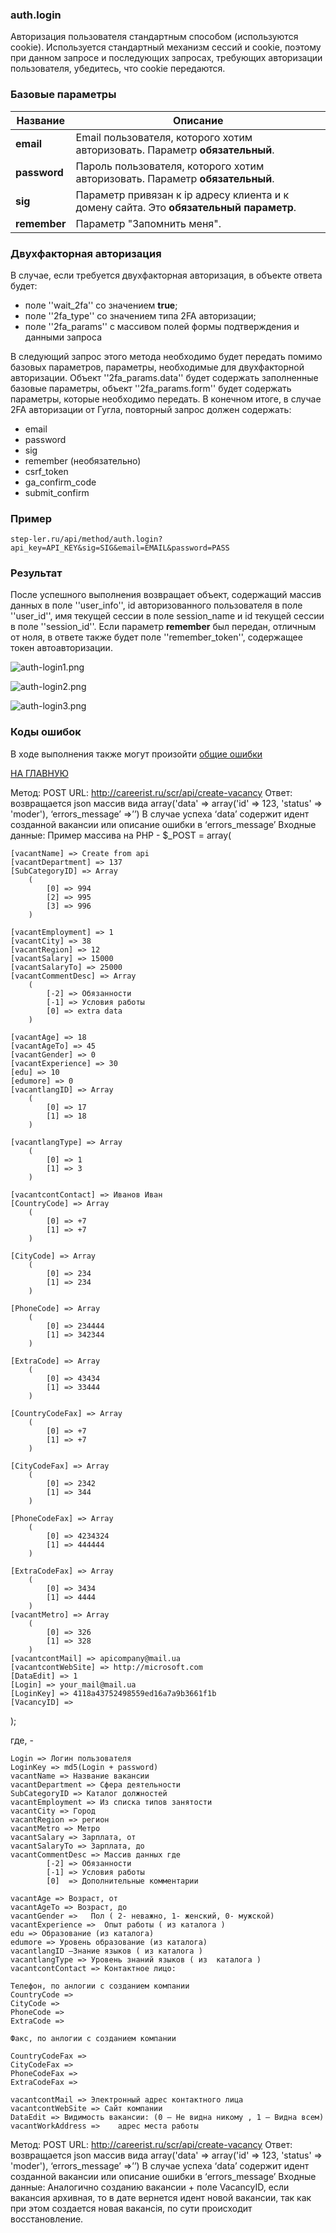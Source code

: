 ### auth.login

Авторизация пользователя стандартным способом (используются cookie). Используется стандартный механизм сессий и cookie, поэтому при данном запросе и последующих запросах, требующих авторизации пользователя, убедитесь, что cookie передаются.

### Базовые параметры

|Название| Описание |
|----|----|
| **email** | Email пользователя, которого хотим авторизовать. Параметр **обязательный**. |
| **password** | Пароль пользователя, которого хотим авторизовать. Параметр **обязательный**. |
| **sig** | Параметр привязан к ip адресу клиента и к домену сайта. Это **обязательный параметр**. |
| **remember** | Параметр "Запомнить меня". |

### Двухфакторная авторизация

В случае, если требуется двухфакторная авторизация, в объекте ответа будет:

  * поле ''wait_2fa'' со значением **true**;
  * поле ''2fa_type'' со значением типа 2FA авторизации;
  * поле ''2fa_params'' с массивом полей формы подтверждения и данными запроса

В следующий запрос этого метода необходимо будет передать помимо базовых параметров, параметры, необходимые для двухфакторной авторизации. Объект ''2fa_params.data'' будет содержать заполненные базовые параметры, объект ''2fa_params.form'' будет содержать параметры, которые необходимо передать.
В конечном итоге, в случае 2FA авторизации от Гугла, повторный запрос должен содержать:

  * email
  * password
  * sig
  * remember (необязательно)
  * csrf_token
  * ga_confirm_code
  * submit_confirm

### Пример

```
step-ler.ru/api/method/auth.login?api_key=API_KEY&sig=SIG&email=EMAIL&password=PASS
```

### Результат

После успешного выполнения возвращает объект, содержащий массив данных в поле ''user_info'', id авторизованного пользователя в поле ''user_id'', имя текущей сессии в поле session_name и id текущей сессии в поле ''session_id''. Если параметр **remember** был передан, отличным от ноля, в ответе также будет поле ''remember_token'', содержащее токен автоавторизации.

![](https://step-ler.ru/upload/api/auth-login1.png "auth-login1.png")

![](https://step-ler.ru/upload/api/auth-login2.png "auth-login2.png")

![](https://step-ler.ru/upload/api/auth-login3.png "auth-login3.png")

### Коды ошибок

В ходе выполнения также могут произойти [общие ошибки](/docs/errors.md)

[НА ГЛАВНУЮ](/README.md)

Метод: POST
URL:  http://careerist.ru/scr/api/create-vacancy
Ответ: возвращается json массив вида array('data' => array('id' => 123, 'status' => 'moder'), ‘errors_message’ =>’’)
В случае успеха ‘data’ содержит идент созданной вакансии или описание ошибки в ‘errors_message’
Входные данные:
Пример массива на PHP - 
$_POST = array( 
		
    [vacantName] => Create from api
    [vacantDepartment] => 137
    [SubCategoryID] => Array
        (
            [0] => 994
            [2] => 995
            [3] => 996
        )

    [vacantEmployment] => 1
    [vacantCity] => 38
    [vacantRegion] => 12
    [vacantSalary] => 15000
    [vacantSalaryTo] => 25000
    [vacantCommentDesc] => Array
        (
            [-2] => Обязанности 
            [-1] => Условия работы
            [0] => extra data
        )

    [vacantAge] => 18
    [vacantAgeTo] => 45
    [vacantGender] => 0
    [vacantExperience] => 30
    [edu] => 10
    [edumore] => 0
    [vacantlangID] => Array
        (
            [0] => 17
            [1] => 18
        )

    [vacantlangType] => Array
        (
            [0] => 1
            [1] => 3
        )

    [vacantcontContact] => Иванов Иван
    [CountryCode] => Array
        (
            [0] => +7
            [1] => +7
        )

    [CityCode] => Array
        (
            [0] => 234
            [1] => 234
        )

    [PhoneCode] => Array
        (
            [0] => 234444
            [1] => 342344
        )

    [ExtraCode] => Array
        (
            [0] => 43434
            [1] => 33444
        )

    [CountryCodeFax] => Array
        (
            [0] => +7
            [1] => +7
        )

    [CityCodeFax] => Array
        (
            [0] => 2342
            [1] => 344
        )

    [PhoneCodeFax] => Array
        (
            [0] => 4234324
            [1] => 444444
        )

    [ExtraCodeFax] => Array
        (
            [0] => 3434
            [1] => 4444
        )
    [vacantMetro] => Array
        (
            [0] => 326
            [1] => 328
        )
    [vacantcontMail] => apicompany@mail.ua
    [vacantcontWebSite] => http://microsoft.com
    [DataEdit] => 1
    [Login] => your_mail@mail.ua
    [LoginKey] => 4118a43752498559ed16a7a9b3661f1b
    [VacancyID] =>
); 

где, -

    Login => Логин пользователя
    LoginKey => md5(Login + password)
    vacantName => Название вакансии
    vacantDepartment => Сфера деятельности
    SubCategoryID => Каталог должностей
    vacantEmployment => Из списка типов занятости
    vacantCity => Город
    vacantRegion => регион
    vacantMetro => Метро
    vacantSalary => Зарплата, от
    vacantSalaryTo => Зарплата, до
    vacantCommentDesc => Массив данных где         
            [-2] => Обязанности 
            [-1] => Условия работы
            [0]  => Дополнительные комментарии    
    
    vacantAge => Возраст, от
    vacantAgeTo => Возраст, до
    vacantGender =>   Пол ( 2- неважно, 1- женский, 0- мужской)
    vacantExperience =>  Опыт работы ( из каталога )
    edu => Образование (из каталога)
    edumore => Уровень образование (из каталога)
    vacantlangID –Знание языков ( из каталога )
    vacantlangType => Уровень знаний языков ( из  каталога )
    vacantcontContact => Контактное лицо:
    
    Телефон, по анлогии с созданием компании
    CountryCode =>
    CityCode =>
    PhoneCode =>
    ExtraCode => 
    
    Факс, по анлогии с созданием компании

    CountryCodeFax => 
    CityCodeFax => 
    PhoneCodeFax => 
    ExtraCodeFax => 

    vacantcontMail => Электронный адрес контактного лица
    vacantcontWebSite => Сайт компании
    DataEdit => Видимость вакансии: (0 – Не видна никому , 1 – Видна всем)
    vacantWorkAddress => 	адрес места работы


Метод: POST
URL:  http://careerist.ru/scr/api/create-vacancy
Ответ: возвращается json массив вида array('data' => array('id' => 123, 'status' => 'moder'), ‘errors_message’ =>’’)
В случае успеха ‘data’ содержит идент созданной вакансии или описание ошибки в ‘errors_message’
Входные данные: Аналогично созданию вакансии + поле VacancyID, если  вакансия архивная, то в дате вернется идент новой вакансии, так как при этом создается новая вакансія, по сути происходит восстановление. 

